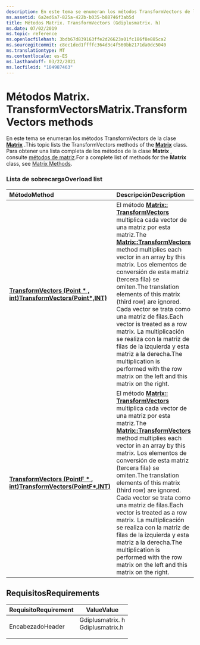 ```yaml
---
description: En este tema se enumeran los métodos TransformVectors de la clase Matrix. Para obtener una lista completa de los métodos de la clase Matrix, consulte métodos de matriz.
ms.assetid: 6a2ed6a7-825a-422b-b035-b88746f3ab5d
title: Métodos Matrix. TransformVectors (Gdiplusmatrix. h)
ms.date: 07/02/2019
ms.topic: reference
ms.openlocfilehash: 3bdb67d839163ffe2d26623a01fc186f8e885ca2
ms.sourcegitcommit: c8ec1ded1ffffc364d3c4f560bb2171da0dc5040
ms.translationtype: MT
ms.contentlocale: es-ES
ms.lasthandoff: 03/22/2021
ms.locfileid: "104987463"
---
```

# <a name="matrixtransformvectors-methods"></a><span data-ttu-id="294c9-104">Métodos Matrix. TransformVectors</span><span class="sxs-lookup"><span data-stu-id="294c9-104">Matrix.TransformVectors methods</span></span>

<span data-ttu-id="294c9-105">En este tema se enumeran los métodos TransformVectors de la clase [**Matrix**](/windows/win32/api/gdiplusmatrix/nl-gdiplusmatrix-matrix) .</span><span class="sxs-lookup"><span data-stu-id="294c9-105">This topic lists the TransformVectors methods of the [**Matrix**](/windows/win32/api/gdiplusmatrix/nl-gdiplusmatrix-matrix) class.</span></span> <span data-ttu-id="294c9-106">Para obtener una lista completa de los métodos de la clase **Matrix** , consulte [métodos de matriz](-gdiplus-class-matrix-methods.md).</span><span class="sxs-lookup"><span data-stu-id="294c9-106">For a complete list of methods for the **Matrix** class, see [Matrix Methods](-gdiplus-class-matrix-methods.md).</span></span>

### <a name="overload-list"></a><span data-ttu-id="294c9-107">Lista de sobrecarga</span><span class="sxs-lookup"><span data-stu-id="294c9-107">Overload list</span></span>



| <span data-ttu-id="294c9-108">Método</span><span class="sxs-lookup"><span data-stu-id="294c9-108">Method</span></span>                                                                                                 | <span data-ttu-id="294c9-109">Descripción</span><span class="sxs-lookup"><span data-stu-id="294c9-109">Description</span></span>                                                                                                                                                                                                                                                                                                                                                                      |
|:-------------------------------------------------------------------------------------------------------|:---------------------------------------------------------------------------------------------------------------------------------------------------------------------------------------------------------------------------------------------------------------------------------------------------------------------------------------------------------------------------------|
| <span data-ttu-id="294c9-110">[**TransformVectors (Point \* , int)**](/windows/win32/api/gdiplusmatrix/nf-gdiplusmatrix-matrix-transformvectors(inoutpoint_inint))</span><span class="sxs-lookup"><span data-stu-id="294c9-110">[**TransformVectors(Point\*,INT)**](/windows/win32/api/gdiplusmatrix/nf-gdiplusmatrix-matrix-transformvectors(inoutpoint_inint))</span></span>   | <span data-ttu-id="294c9-111">El método [**Matrix:: TransformVectors**](/windows/win32/api/gdiplusmatrix/nf-gdiplusmatrix-matrix-transformvectors(inoutpoint_inint)) multiplica cada vector de una matriz por esta matriz.</span><span class="sxs-lookup"><span data-stu-id="294c9-111">The [**Matrix::TransformVectors**](/windows/win32/api/gdiplusmatrix/nf-gdiplusmatrix-matrix-transformvectors(inoutpoint_inint)) method multiplies each vector in an array by this matrix.</span></span> <span data-ttu-id="294c9-112">Los elementos de conversión de esta matriz (tercera fila) se omiten.</span><span class="sxs-lookup"><span data-stu-id="294c9-112">The translation elements of this matrix (third row) are ignored.</span></span> <span data-ttu-id="294c9-113">Cada vector se trata como una matriz de filas.</span><span class="sxs-lookup"><span data-stu-id="294c9-113">Each vector is treated as a row matrix.</span></span> <span data-ttu-id="294c9-114">La multiplicación se realiza con la matriz de filas de la izquierda y esta matriz a la derecha.</span><span class="sxs-lookup"><span data-stu-id="294c9-114">The multiplication is performed with the row matrix on the left and this matrix on the right.</span></span><br/>  |
| <span data-ttu-id="294c9-115">[**TransformVectors (PointF \* , int)**](/previous-versions//ms535319(v=vs.85))</span><span class="sxs-lookup"><span data-stu-id="294c9-115">[**TransformVectors(PointF\*,INT)**](/previous-versions//ms535319(v=vs.85))</span></span> | <span data-ttu-id="294c9-116">El método [**Matrix:: TransformVectors**](/previous-versions//ms535319(v=vs.85)) multiplica cada vector de una matriz por esta matriz.</span><span class="sxs-lookup"><span data-stu-id="294c9-116">The [**Matrix::TransformVectors**](/previous-versions//ms535319(v=vs.85)) method multiplies each vector in an array by this matrix.</span></span> <span data-ttu-id="294c9-117">Los elementos de conversión de esta matriz (tercera fila) se omiten.</span><span class="sxs-lookup"><span data-stu-id="294c9-117">The translation elements of this matrix (third row) are ignored.</span></span> <span data-ttu-id="294c9-118">Cada vector se trata como una matriz de filas.</span><span class="sxs-lookup"><span data-stu-id="294c9-118">Each vector is treated as a row matrix.</span></span> <span data-ttu-id="294c9-119">La multiplicación se realiza con la matriz de filas de la izquierda y esta matriz a la derecha.</span><span class="sxs-lookup"><span data-stu-id="294c9-119">The multiplication is performed with the row matrix on the left and this matrix on the right.</span></span><br/> |



## <a name="requirements"></a><span data-ttu-id="294c9-120">Requisitos</span><span class="sxs-lookup"><span data-stu-id="294c9-120">Requirements</span></span>



| <span data-ttu-id="294c9-121">Requisito</span><span class="sxs-lookup"><span data-stu-id="294c9-121">Requirement</span></span> | <span data-ttu-id="294c9-122">Value</span><span class="sxs-lookup"><span data-stu-id="294c9-122">Value</span></span> |
|-------------------|--------------------------------------------------------------------------------------------|
| <span data-ttu-id="294c9-123">Encabezado</span><span class="sxs-lookup"><span data-stu-id="294c9-123">Header</span></span><br/> | <dl> <span data-ttu-id="294c9-124"><dt>Gdiplusmatrix. h</dt></span><span class="sxs-lookup"><span data-stu-id="294c9-124"><dt>Gdiplusmatrix.h</dt></span></span> </dl> |



 

 
